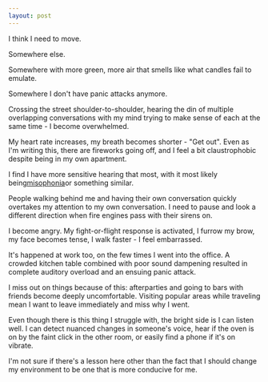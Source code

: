 ```yaml
---
layout: post
---
```


I think I need to move. 

Somewhere else. 

Somewhere with more green, more air that smells like what candles fail to emulate. 

Somewhere I don't have panic attacks anymore.

Crossing the street shoulder-to-shoulder, hearing the din of multiple overlapping conversations with my mind trying to make sense of each at the same time - I become overwhelmed. 

My heart rate increases, my breath becomes shorter - "Get out". Even as I'm writing this, there are fireworks going off, and I feel a bit claustrophobic despite being in my own apartment.

I find I have more sensitive hearing that most, with it most likely being[misophonia](https://en.wikipedia.org/wiki/Misophonia)or something similar. 

People walking behind me and having their own conversation quickly overtakes my attention to my own conversation. I need to pause and look a different direction when fire engines pass with their sirens on. 

I become angry. My fight-or-flight response is activated, I furrow my brow, my face becomes tense, I walk faster - I feel embarrassed. 

It's happened at work too, on the few times I went into the office. A crowded kitchen table combined with poor sound dampening resulted in complete auditory overload and an ensuing panic attack. 

I miss out on things because of this: afterparties and going to bars with friends become deeply uncomfortable. Visiting popular areas while traveling mean I want to leave immediately and miss why I went. 

Even though there is this thing I struggle with, the bright side is I can listen well. I can detect nuanced changes in someone's voice, hear if the oven is on by the faint click in the other room, or easily find a phone if it's on vibrate. 

I'm not sure if there's a lesson here other than the fact that I should change my environment to be one that is more conducive for me.